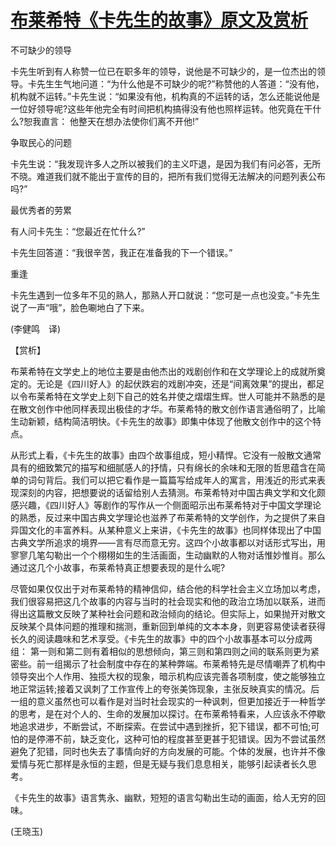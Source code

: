 # [布莱希特《卡先生的故事》原文及赏析](https://www.vrrw.net/wx/12301.html)

不可缺少的领导

卡先生听到有人称赞一位已在职多年的领导，说他是不可缺少的，是一位杰出的领导。卡先生生气地问道：“为什么他是不可缺少的呢?”称赞他的人答道：“没有他，机构就不运转。”卡先生说：“如果没有他，机构真的不运转的话，怎么还能说他是一位好领导呢?这些年他完全有时间把机构搞得没有他也照样运转。他究竟在干什么?恕我直言： 他整天在想办法使你们离不开他!”

争取民心的问题

卡先生说：“我发现许多人之所以被我们的主义吓退，是因为我们有问必答，无所不晓。难道我们就不能出于宣传的目的，把所有我们觉得无法解决的问题列表公布吗?”

最优秀者的劳累

有人问卡先生：“您最近在忙什么?”

卡先生回答道：“我很辛苦，我正在准备我的下一个错误。”

重逢

卡先生遇到一位多年不见的熟人，那熟人开口就说：“您可是一点也没变。”卡先生说了一声“哦”，脸色唰地白了下来。

(李健鸣　译)



【赏析】

布莱希特在文学史上的地位主要是由他杰出的戏剧创作和在文学理论上的成就所奠定的。无论是《四川好人》的起伏跌宕的戏剧冲突，还是“间离效果”的提出，都足以令布莱希特在文学史上刻下自己的姓名并使之熠熠生辉。世人可能并不熟悉的是在散文创作中他同样表现出极佳的才华。布莱希特的散文创作语言通俗明了，比喻生动新颖，结构简洁明快。《卡先生的故事》即集中体现了他散文创作中的这个特点。

从形式上看，《卡先生的故事》由四个故事组成，短小精悍。它没有一般散文通常具有的细致繁冗的描写和细腻感人的抒情，只有绵长的余味和无限的哲思蕴含在简单的词句背后。我们可以把它看作是一篇篇写给成年人的寓言，用浅近的形式来表现深刻的内容，把想要说的话留给别人去猜测。布莱希特对中国古典文学和文化颇感兴趣，《四川好人》等剧作的写作从一个侧面昭示出布莱希特对于中国文学理论的熟悉，反过来中国古典文学理论也滋养了布莱希特的文学创作，为之提供了来自异国文化的丰富养料。从某种意义上来讲，《卡先生的故事》也同样体现出了中国古典文学所追求的境界——言有尽而意无穷。这四个小故事都以对话形式写出，用寥寥几笔勾勒出一个个栩栩如生的生活画面，生动幽默的人物对话惟妙惟肖。那么通过这几个小故事，布莱希特真正想要表现的是什么呢?

尽管如果仅仅出于对布莱希特的精神信仰，结合他的科学社会主义立场加以考虑，我们很容易把这几个故事的内容与当时的社会现实和他的政治立场加以联系，进而得出这篇散文反映了某种社会问题和政治倾向的结论。但实际上，如果抛开对散文反映某个具体问题的推理和揣测，重新回到单纯的文本本身，则更容易使读者获得长久的阅读趣味和艺术享受。《卡先生的故事》中的四个小故事基本可以分成两组： 第一则和第二则有着相似的思想倾向，第三则和第四则之间的联系则更为紧密些。前一组揭示了社会制度中存在的某种弊端。布莱希特先是尽情嘲弄了机构中领导突出个人作用、独揽大权的现象，暗示机构应该完善各项制度，使之能够独立地正常运转;接着又讽刺了工作宣传上的夸张美饰现象，主张反映真实的情况。后一组的意义虽然也可以看作是对当时社会现实的一种讽刺，但更加接近于一种哲学的思考，是在对个人的、生命的发展加以探讨。在布莱希特看来，人应该永不停歇地追求进步，不断尝试，不断探索。在尝试中遇到挫折，犯下错误，都不可怕;可怕的是停滞不前，缺乏变化，这种可怕的程度甚至更甚于犯错误。因为不尝试虽然避免了犯错，同时也失去了事情向好的方向发展的可能。个体的发展，也许并不像爱情与死亡那样是永恒的主题，但是无疑与我们息息相关，能够引起读者长久思考。

《卡先生的故事》语言隽永、幽默，短短的语言勾勒出生动的画面，给人无穷的回味。

(王晓玉)


